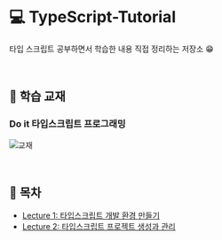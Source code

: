 # 💻 TypeScript-Tutorial
타입 스크립트 공부하면서 학습한 내용 직접 정리하는 저장소 😁

<br />

## 📕 학습 교재
### Do it 타입스크립트 프로그래밍

![교재](https://user-images.githubusercontent.com/64779472/120436555-06c77380-c3ba-11eb-8a5a-2fd535c1667f.PNG)

<br />

## 🔖 목차
* [Lecture 1: 타입스크립트 개발 환경 만들기](https://github.com/ssi02014/TypeScript-Tutorial/tree/master/lecture1)
* [Lecture 2: 타입스크립트 프로젝트 생성과 관리](https://github.com/ssi02014/TypeScript-Tutorial/tree/master/lecture2)
